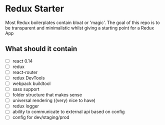 # Redux Starter
Most Redux boilerplates contain bloat or 'magic'. The goal of this repo is to be transparent and minimalistic whilst giving a starting point for a Redux App

## What should it contain

- [ ] react 0.14
- [ ] redux
- [ ] react-router
- [ ] redux DevTools
- [ ] webpack buildtool
- [ ] sass support
- [ ] folder structure that makes sense
- [ ] universal rendering ((very) nice to have)
- [ ] redux logger
- [ ] ability to communicate to external api based on config
- [ ] config for dev/staging/prod
